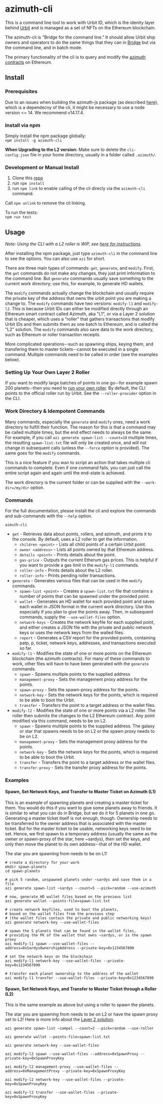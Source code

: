 # azimuth-cli

This is a command line tool to work with Urbit ID, which is the idenity layer behind [Urbit](https://urbit.org/) and is managed as a set of NFTs on the Ethereum blockchain.

The azimuth-cli is "Bridge for the command line." It should allow Urbit ship owners and operators to do the same things that they can in [Bridge](https://bridge.urbit.org/) but via the command line, and in batch mode.

The primary functionality of the cli is to query and modify the [azimuth contracts](https://github.com/urbit/azimuth) on Ethereum.

## Install

### Prerequisites
Due to an issues when building the azimuth-js package (as described [here](https://github.com/ransonhobbes/stardust/issues/12)), which is a dependecny of the cli, it might be necessary to use a node version <= 14. We recommend v14.17.4.

### Install via npm
Simply install the npm package globally:  
`npm install -g azimuth-cli`

**When Upgrading to the L2 version:** Make sure to delete the `cli-config.json` file in your home directory, usually in a folder called `.azimuth/`.

### Development or Manual Install
1) Clone this [repo](https://github.com/lukebuehler/azimuth-cli)
1) run `npm install`
1) run `npm link` to enable calling of the cli direcly via the `azimuth-cli` command.

Call `npm unlink` to remove the cli linking.

To run the tests:  
`npm run test`


## Usage

*Note: Using the CLI with a L2 roller is WIP, see [here for instructions](docs/roller.md).*

After installing the npm package, just type `azimuth-cli` in the command line to see the options. You can also use `azi` for short.

There are three main types of commands: `get`, `generate`, and `modify`. First, the `get` commands do not make any changes, they just print information to the command line. But `generate` commands usually save something to the current work directory; use this, for example, to generate HD wallets. 

The `modify` commands actually change the blockchain and usually require the private key of the address that owns the urbit point you are making a change to. The `modify` commands have two versions: `modify-l1` and `modify-l2`. This is because Urbit IDs can either be modified directly through an Ethereum smart contract called Azimuth, aka "L1", or via a Layer 2 solution that is cheaper, which uses a "roller" that gathers transactions that modify Urbit IDs and then submits them as one batch to Ethereum, and is called the "L2" solution. The `modify` commands also save data to the work directory, such as Ethereum or roller transaction receipts.

More complicated operations--such as spawning ships, keying them, and transfering them to master tickets--cannot be executed in a single command. Multiple commands need to be called in order (see the examples below).

### Setting Up Your Own Layer 2 Roller
If you want to modify large batches of points in one go--for example spawn 200 planets--then you need to [run your own roller](docs/roller.md). By default, the CLI points to the official roller run by Urbit. See the `--roller-provider` option in the CLI.

### Work Directory & Idempotent Commands
Many commands, especially the `generate` and `modify` ones, need a work directory to fulfill their function. The reason for this is that a command may be called multiple times, but the end effect needs to always be the same. For example, if you call `azi generate spawn-list --count=10` multiple times, the resulting `spawn-list.txt` file will only be created once, and will not change in subsequent calls (unless the `--force` option is provided). The same goes for the `modify` commands.

This is a nice feature if you wan to script an action that takes multiple cli commands to complete. Even if one command fails, you can just call the entire script again and again until the end-state is achieved.

The work directory is the current folder or can be supplied with the `--work-dir=/my/dir` option.

### Commands

For the full documentation, please install the cli and explore the commands and sub-commands with the `--help` option.

`aimuth-cli`
 * `get` - Retrieves data about points, rollers, and azimuth, and prints it to the console. By default, uses a L2 roller to get the information.
   * `children <point>` - Lists all child points of a certain Urbit point.
   * `owner <address>` - Lists all points owned by that Ethereum address.
   * `details <point>` - Prints details about the point.
   * `gas-price` - Outputs the current Etherum gas prices. This is helpful if you want to provide a gas limit in the `modify-l1` commands.
   * `roller-info` - Prints details about the L2 roller.
   * `roller-info` - Prints pending roller transactions.
 * `generate` - Generates various files that can be used in the `modify` commands.
   * `spawn-list <point>` - Creates a `spawn-list.txt` file that contains a number of points that can be spawned under the provided point.
   * `wallet` - Generates an HD wallet for each provided point and saves each wallet in JSON format in the current work directory. Use this especially if you plan to give the points away. Then, in subsequent commands, supply the `--use-wallet-files` option.
   * `network-keys` - Creates the network keyfile for each supplied point, and either creates a JSON file with the private and public network keys or uses the network keys from the walled files. 
   * `report` - Generates a CSV report for the provided points, containing patp, p, ticket, network keys, addresses, and transactions executed so far.
 * `modify-l1` - Modifies the state of one or more points on the Ethereum blockchain (the azimuth contracts). For many of these commands to work, other files will have to have been generated with the `generate` commands.
   * `spawn` - Spawns multiple points to the supplied address
   * `management-proxy` - Sets the management proxy address for the points.
   * `spawn-proxy` - Sets the spawn-proxy address for the points.
   * `network-key` - Sets the network keys for the points, which is required to be able to boot the Urbit.
   * `transfer` - Transfers the point to a target address or the wallet files. 
 * `modify-l2` - Modifies the state of one or more points via a L2 roller. The roller then submits the changes to the L2 Ethereum contract. Any point modified via this command, needs to be on L2.
   * `spawn` - Spawns multiple points to the supplied address. The galaxy or star that spawns needs to be on L2 or the spawn proxy needs to be on L2.
   * `management-proxy` - Sets the management proxy address for the points.
   * `network-key` - Sets the network keys for the points, which is required to be able to boot the Urbit.
   * `transfer` - Transfers the point to a target address or the wallet files. 
   * `transfer-proxy` - Sets the transfer proxy address for the points.

### Examples
#### Spawn, Set Network Keys, and Transfer to Master Ticket on Azimuth (L1)
This is an example of spawning planets and creating a master ticket for them. You would do this if you want to give some planets away to friends. It is similar to what you can do in Bridge, but we do it for 5 planets in one go. Generating a master ticket itself is not enough, though. Ownership needs to be transferred to the owner address that is associated with the master ticket. But for the master ticket to be usable, networking keys need to be set. Hence, we first spawn to a temporary address (usually the same as the owner or spawn-proxy of the star, here ~sardys), then set the keys, and only then move the planet to its own address--that of the HD wallet.

The star you are spawning from needs to be on L1!

```
# create a directory for your work
mkdir spawn-planets
cd spawn-planets

# pick 5 random, unspawned planets under ~sardys and save them in a file
azi generate spawn-list ~sardys --count=5 --pick=random --use-azimuth

# now, generate HD wallet files based on the previous list
azi generate wallet --points-file=spawn-list.txt

# create network keyfiles, used to boot the planets, 
# based on the wallet files from the previous step 
# (the wallet files contain the private and public networking keys)
azi generate network-key --use-wallet-files

# spawn the 5 planets that can be found in the wallet files, 
# providing the PK of the wallet that owns ~sardys, or is the spawn proxy
azi modify-l1 spawn --use-wallet-files --address=0xSardysOwnershipAddress --private-key=0x1234567890

# set the network keys on the blockchain
azi modify-l1 network-key --use-wallet-files --private-key=0x1234567890

# transfer each planet ownership to the address of the wallet
azi modify-l1 transfer --use-wallet-files --private-key=0x1234567890
```

#### Spawn, Set Network Keys, and Transfer to Master Ticket through a Roller (L2)

This is the same example as above but using a roller to spawn the planets.

The star you are spawning from needs to be on L2 or have the spawn proxy set to L2! Here is more info about the [Layer 2 solution](https://urbit.org/docs/azimuth/l2/layer2).

```
azi generate spawn-list ~sampel --count=2 --pick=random --use-roller

azi generate wallet --points-file=spawn-list.txt

azi generate network-key --use-wallet-files

azi modify-l2 spawn --use-wallet-files --address=0xSpawnProxy --private-key=0xSpawnProxyKey

azi modify-l2 management-proxy --use-wallet-files --address=0xManagementProxy --private-key=0xSpawnProxyKey

azi modify-l2 network-key --use-wallet-files --private-key=0xSpawnProxyKey

azi modify-l2 transfer --use-wallet-files --private-key=0xSpawnProxyKey 
```


